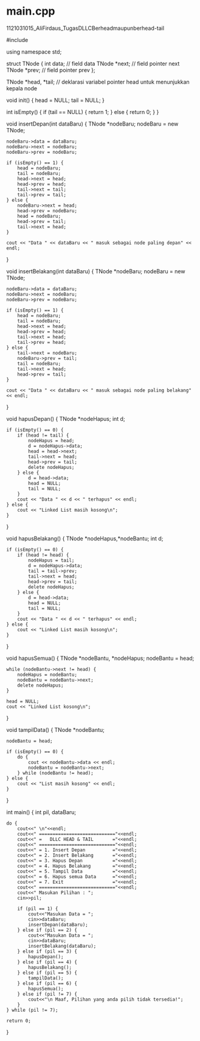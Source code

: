 # main.cpp
1121031015_AliFirdaus_TugasDLLCBerheadmaupunberhead-tail


#include <iostream>

using namespace std;

struct TNode {
    int data;       // field data
    TNode *next;    // field pointer next
    TNode *prev;    // field pointer prev
};

TNode *head, *tail; // deklarasi variabel pointer head untuk menunjukkan kepala node

void init() {
    head = NULL;
    tail = NULL;
}

int isEmpty() {
    if (tail == NULL) {
        return 1;
    } else {
        return 0;
    }
}

void insertDepan(int dataBaru) {
    TNode *nodeBaru;
    nodeBaru = new TNode;

    nodeBaru->data = dataBaru;
    nodeBaru->next = nodeBaru;
    nodeBaru->prev = nodeBaru;

    if (isEmpty() == 1) {
        head = nodeBaru;
        tail = nodeBaru;
        head->next = head;
        head->prev = head;
        tail->next = tail;
        tail->prev = tail;
    } else {
        nodeBaru->next = head;
        head->prev = nodeBaru;
        head = nodeBaru;
        head->prev = tail;
        tail->next = head;
    }

    cout << "Data " << dataBaru << " masuk sebagai node paling depan" << endl;
}

void insertBelakang(int dataBaru) {
    TNode *nodeBaru;
    nodeBaru = new TNode;

    nodeBaru->data = dataBaru;
    nodeBaru->next = nodeBaru;
    nodeBaru->prev = nodeBaru;

    if (isEmpty() == 1) {
        head = nodeBaru;
        tail = nodeBaru;
        head->next = head;
        head->prev = head;
        tail->next = head;
        tail->prev = head;
    } else {
        tail->next = nodeBaru;
        nodeBaru->prev = tail;
        tail = nodeBaru;
        tail->next = head;
        head->prev = tail;
    }

    cout << "Data " << dataBaru << " masuk sebagai node paling belakang" << endl;
}

void hapusDepan() {
    TNode *nodeHapus;
    int d;

    if (isEmpty() == 0) {
        if (head != tail) {
            nodeHapus = head;
            d = nodeHapus->data;
            head = head->next;
            tail->next = head;
            head->prev = tail;
            delete nodeHapus;
        } else {
            d = head->data;
            head = NULL;
            tail = NULL;
        }
        cout << "Data " << d << " terhapus" << endl;
    } else {
        cout << "Linked List masih kosong\n";
    }
}

void hapusBelakang() {
    TNode *nodeHapus,*nodeBantu;
    int d;

    if (isEmpty() == 0) {
        if (head != head) {
            nodeHapus = tail;
            d = nodeHapus->data;
            tail = tail->prev;
            tail->next = head;
            head->prev = tail;
            delete nodeHapus;
        } else {
            d = head->data;
            head = NULL;
            tail = NULL;
        }
        cout << "Data " << d << " terhapus" << endl;
    } else {
        cout << "Linked List masih kosong\n";
    }
}

void hapusSemua() {
    TNode *nodeBantu, *nodeHapus;
    nodeBantu = head;

    while (nodeBantu->next != head) {
        nodeHapus = nodeBantu;
        nodeBantu = nodeBantu->next;
        delete nodeHapus;
    }

    head = NULL;
    cout << "Linked List kosong\n";
}

void tampilData() {
    TNode *nodeBantu;

    nodeBantu = head;

    if (isEmpty() == 0) {
        do {
            cout << nodeBantu->data << endl;
            nodeBantu = nodeBantu->next;
        } while (nodeBantu != head);
    } else {
        cout << "List masih kosong" << endl;
    }
}

int main() {
    int pil, dataBaru;

    do {
        cout<<" \n"<<endl;
        cout<<" ============================"<<endl;
        cout<<" =   DLLC HEAD & TAIL       ="<<endl;
        cout<<" ============================"<<endl;
        cout<<" = 1. Insert Depan          ="<<endl;
        cout<<" = 2. Insert Belakang       ="<<endl;
        cout<<" = 3. Hapus Depan           ="<<endl;
        cout<<" = 4. Hapus Belakang        ="<<endl;
        cout<<" = 5. Tampil Data           ="<<endl;
        cout<<" = 6. Hapus semua Data      ="<<endl;
        cout<<" = 7. Exit                  ="<<endl;
        cout<<" ============================"<<endl;
        cout<<" Masukan Pilihan : ";
        cin>>pil;

        if (pil == 1) {
            cout<<"Masukan Data = ";
            cin>>dataBaru;
            insertDepan(dataBaru);
        } else if (pil == 2) {
            cout<<"Masukan Data = ";
            cin>>dataBaru;
            insertBelakang(dataBaru);
        } else if (pil == 3) {
            hapusDepan();
        } else if (pil == 4) {
            hapusBelakang();
        } else if (pil == 5) {
            tampilData();
        } else if (pil == 6) {
            hapusSemua();
        } else if (pil != 7) {
            cout<<"\n Maaf, Pilihan yang anda pilih tidak tersedia!";
        }
    } while (pil != 7);

    return 0;
}
